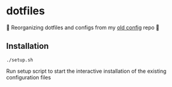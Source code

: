 # dotfiles

:construction: Reorganizing dotfiles and configs from my [old config](https://github.com/jwu910/configs) repo :construction:

## Installation
```
./setup.sh
```
Run setup script to start the interactive installation of the existing configuration files